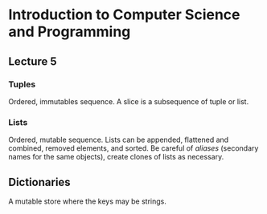# Introduction to Computer Science and Programming
## Lecture 5

### Tuples
Ordered, immutables sequence. A slice is a subsequence of tuple or list.

### Lists
Ordered, mutable sequence. Lists can be appended, flattened and combined, removed elements, and sorted. Be careful of *aliases* (secondary names for the same objects), create clones of lists as necessary.

## Dictionaries 
A mutable store where the keys may be strings.